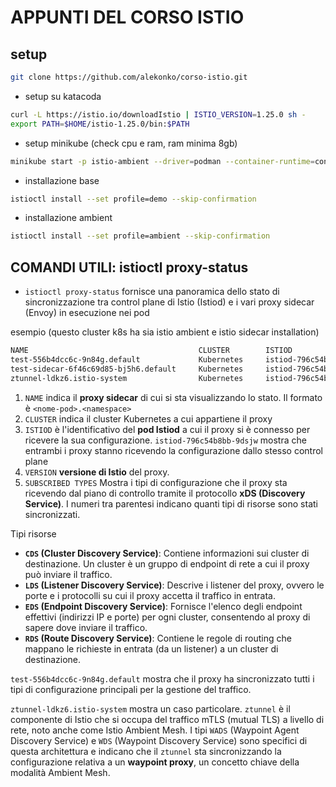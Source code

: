 # APPUNTI DEL CORSO ISTIO

## setup

```bash
git clone https://github.com/alekonko/corso-istio.git
```

- setup su katacoda

```bash
curl -L https://istio.io/downloadIstio | ISTIO_VERSION=1.25.0 sh -
export PATH=$HOME/istio-1.25.0/bin:$PATH
```

- setup minikube (check cpu e ram, ram minima 8gb)

```bash
minikube start -p istio-ambient --driver=podman --container-runtime=containerd --addons=[metric-server,auto-pause,ingress,logviewer,yakd,registry-creds] --insecure-registry "dislexlinux.local:5000,dislexlinux:5000,192.168.0.0/16,10.0.0.0/8" --registry-mirror="http://dislexlinux.local:5000,http://dislexlinux:5000"  --cpus=4 --memory=12288mb --kubernetes-version=1.33.1
```

- installazione base

```bash
istioctl install --set profile=demo --skip-confirmation
```

- installazione ambient


```bash
istioctl install --set profile=ambient --skip-confirmation
```

## COMANDI UTILI: istioctl proxy-status

- `istioctl proxy-status` fornisce una panoramica dello stato di sincronizzazione tra control plane di Istio (Istiod) e i vari proxy sidecar (Envoy) in esecuzione nei pod

esempio (questo cluster k8s ha sia istio ambient e istio sidecar installation)

```bash
NAME                                      CLUSTER        ISTIOD                      VERSION     SUBSCRIBED TYPES
test-556b4dcc6c-9n84g.default             Kubernetes     istiod-796c54b8bb-9dsjw     1.27.0      4 (CDS,LDS,EDS,RDS)
test-sidecar-6f46c69d85-bj5h6.default     Kubernetes     istiod-796c54b8bb-9dsjw     1.27.0      5 (CDS,LDS,EDS,RDS,WDS)
ztunnel-ldkz6.istio-system                Kubernetes     istiod-796c54b8bb-9dsjw     1.27.0      2 (WADS,WDS)
```

1. `NAME`  indica il **proxy sidecar** di cui si sta visualizzando lo stato. Il formato è `<nome-pod>.<namespace>`
2. `CLUSTER` indica il cluster Kubernetes a cui appartiene il proxy
3. `ISTIOD` è l'identificativo del **pod Istiod** a cui il proxy si è connesso per ricevere la sua configurazione. `istiod-796c54b8bb-9dsjw` mostra che entrambi i proxy stanno ricevendo la configurazione dallo stesso control plane
4. `VERSION`  **versione di Istio** del proxy. 
5. `SUBSCRIBED TYPES`  Mostra i tipi di configurazione che il proxy sta ricevendo dal piano di controllo tramite il protocollo **xDS (Discovery Service)**. I numeri tra parentesi indicano quanti tipi di risorse sono stati sincronizzati. 

Tipi risorse

* **`CDS` (Cluster Discovery Service)**: Contiene informazioni sui cluster di destinazione. Un cluster è un gruppo di endpoint di rete a cui il proxy può inviare il traffico.
* **`LDS` (Listener Discovery Service)**: Descrive i listener del proxy, ovvero le porte e i protocolli su cui il proxy accetta il traffico in entrata.
* **`EDS` (Endpoint Discovery Service)**: Fornisce l'elenco degli endpoint effettivi (indirizzi IP e porte) per ogni cluster, consentendo al proxy di sapere dove inviare il traffico.
* **`RDS` (Route Discovery Service)**: Contiene le regole di routing che mappano le richieste in entrata (da un listener) a un cluster di destinazione.

 `test-556b4dcc6c-9n84g.default` mostra che il proxy ha sincronizzato tutti i tipi di configurazione principali per la gestione del traffico.

 `ztunnel-ldkz6.istio-system` mostra un caso particolare. `ztunnel` è il componente di Istio che si occupa del traffico mTLS (mutual TLS) a livello di rete, noto anche come Istio Ambient Mesh. I tipi `WADS` (Waypoint Agent Discovery Service) e `WDS` (Waypoint Discovery Service) sono specifici di questa architettura e indicano che il `ztunnel` sta sincronizzando la configurazione relativa a un **waypoint proxy**, un concetto chiave della modalità Ambient Mesh.

